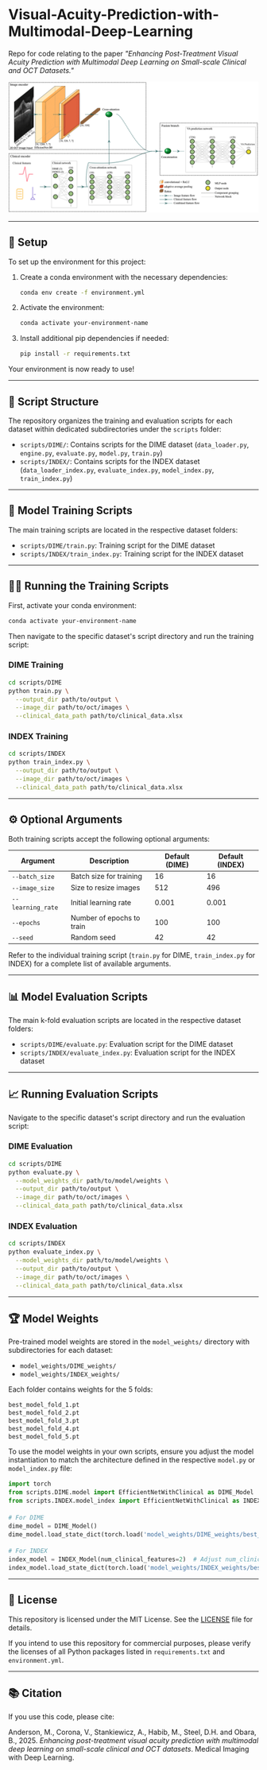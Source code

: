 # Visual-Acuity-Prediction-with-Multimodal-Deep-Learning

Repo for code relating to the paper _"Enhancing Post-Treatment Visual Acuity Prediction with Multimodal Deep Learning on Small-scale Clinical and OCT Datasets."_

![Architecture Draft](model_architecture.png)

---

## 🚀 Setup

To set up the environment for this project:

1. Create a conda environment with the necessary dependencies:

    ```bash
    conda env create -f environment.yml
    ```

2. Activate the environment:

    ```bash
    conda activate your-environment-name
    ```

3. Install additional pip dependencies if needed:

    ```bash
    pip install -r requirements.txt
    ```

Your environment is now ready to use!

---

## 📂 Script Structure

The repository organizes the training and evaluation scripts for each dataset within dedicated subdirectories under the `scripts` folder:

- `scripts/DIME/`: Contains scripts for the DIME dataset (`data_loader.py`, `engine.py`, `evaluate.py`, `model.py`, `train.py`)
- `scripts/INDEX/`: Contains scripts for the INDEX dataset (`data_loader_index.py`, `evaluate_index.py`, `model_index.py`, `train_index.py`)

---

## 🔬 Model Training Scripts

The main training scripts are located in the respective dataset folders:

- `scripts/DIME/train.py`: Training script for the DIME dataset  
- `scripts/INDEX/train_index.py`: Training script for the INDEX dataset

---

## 🏃‍♂️ Running the Training Scripts

First, activate your conda environment:

```bash
conda activate your-environment-name
```

Then navigate to the specific dataset's script directory and run the training script:

### DIME Training

```bash
cd scripts/DIME
python train.py \
  --output_dir path/to/output \
  --image_dir path/to/oct/images \
  --clinical_data_path path/to/clinical_data.xlsx
```

### INDEX Training

```bash
cd scripts/INDEX
python train_index.py \
  --output_dir path/to/output \
  --image_dir path/to/oct/images \
  --clinical_data_path path/to/clinical_data.xlsx
```

---

## ⚙️ Optional Arguments

Both training scripts accept the following optional arguments:

| Argument           | Description                 | Default (DIME) | Default (INDEX) |
|--------------------|-----------------------------|----------------|-----------------|
| `--batch_size`     | Batch size for training      | 16             | 16              |
| `--image_size`     | Size to resize images        | 512            | 496             |
| `--learning_rate`  | Initial learning rate        | 0.001          | 0.001           |
| `--epochs`         | Number of epochs to train    | 100            | 100             |
| `--seed`           | Random seed                  | 42             | 42              |

Refer to the individual training script (`train.py` for DIME, `train_index.py` for INDEX) for a complete list of available arguments.

---

## 📊 Model Evaluation Scripts

The main k-fold evaluation scripts are located in the respective dataset folders:

- `scripts/DIME/evaluate.py`: Evaluation script for the DIME dataset  
- `scripts/INDEX/evaluate_index.py`: Evaluation script for the INDEX dataset

---

## 📈 Running Evaluation Scripts

Navigate to the specific dataset's script directory and run the evaluation script:

### DIME Evaluation

```bash
cd scripts/DIME
python evaluate.py \
  --model_weights_dir path/to/model/weights \
  --output_dir path/to/output \
  --image_dir path/to/oct/images \
  --clinical_data_path path/to/clinical_data.xlsx
```

### INDEX Evaluation

```bash
cd scripts/INDEX
python evaluate_index.py \
  --model_weights_dir path/to/model/weights \
  --output_dir path/to/output \
  --image_dir path/to/oct/images \
  --clinical_data_path path/to/clinical_data.xlsx
```

---

## 🏆 Model Weights

Pre-trained model weights are stored in the `model_weights/` directory with subdirectories for each dataset:

- `model_weights/DIME_weights/`
- `model_weights/INDEX_weights/`

Each folder contains weights for the 5 folds:

```
best_model_fold_1.pt  
best_model_fold_2.pt  
best_model_fold_3.pt  
best_model_fold_4.pt  
best_model_fold_5.pt
```

To use the model weights in your own scripts, ensure you adjust the model instantiation to match the architecture defined in the respective `model.py` or `model_index.py` file:

```python
import torch
from scripts.DIME.model import EfficientNetWithClinical as DIME_Model
from scripts.INDEX.model_index import EfficientNetWithClinical as INDEX_Model

# For DIME
dime_model = DIME_Model()
dime_model.load_state_dict(torch.load('model_weights/DIME_weights/best_model_fold_1.pt'))

# For INDEX
index_model = INDEX_Model(num_clinical_features=2)  # Adjust num_clinical_features if needed
index_model.load_state_dict(torch.load('model_weights/INDEX_weights/best_model_fold_1.pt'))
```

---

## 📜 License

This repository is licensed under the MIT License. See the [LICENSE](LICENSE) file for details.

If you intend to use this repository for commercial purposes, please verify the licenses of all Python packages listed in `requirements.txt` and `environment.yml`.

---

## 📚 Citation

If you use this code, please cite:

Anderson, M., Corona, V., Stankiewicz, A., Habib, M., Steel, D.H. and Obara, B., 2025. *Enhancing post-treatment visual acuity prediction with multimodal deep learning on small-scale clinical and OCT datasets*. Medical Imaging with Deep Learning.

